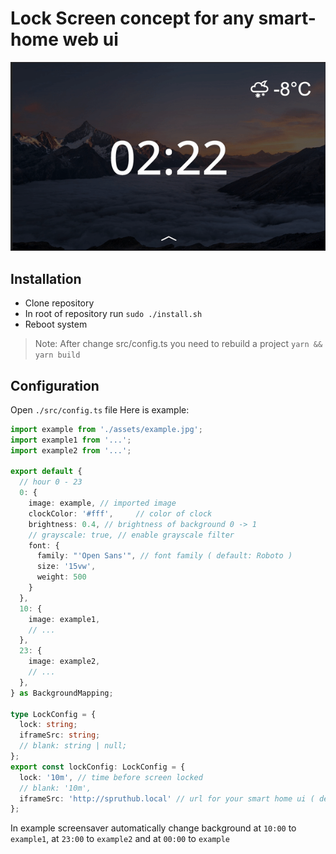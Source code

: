 # Lock Screen concept for any smart-home web ui

![screenshot](docs/example.gif)

## Installation
- Clone repository
- In root of repository run `sudo ./install.sh`
- Reboot system

> Note: After change src/config.ts you need to rebuild a project `yarn && yarn build`

## Configuration

Open `./src/config.ts` file
Here is example:

```ts
import example from './assets/example.jpg';
import example1 from '...';
import example2 from '...';

export default {
  // hour 0 - 23
  0: {
    image: example, // imported image
    clockColor: '#fff',     // color of clock
    brightness: 0.4, // brightness of background 0 -> 1
    // grayscale: true, // enable grayscale filter
    font: {
      family: "'Open Sans'", // font family ( default: Roboto )
      size: '15vw',
      weight: 500
    }
  },
  10: {
    image: example1,
    // ...
  },
  23: {
    image: example2,
    // ...
  },
} as BackgroundMapping;

type LockConfig = {
  lock: string;
  iframeSrc: string;
  // blank: string | null;
};
export const lockConfig: LockConfig = {
  lock: '10m', // time before screen locked
  // blank: '10m',
  iframeSrc: 'http://spruthub.local' // url for your smart home ui ( default - localhost:80 )
};
```

In example screensaver automatically change background at `10:00` to `example1`, at `23:00` to `example2` and at `00:00` to `example`